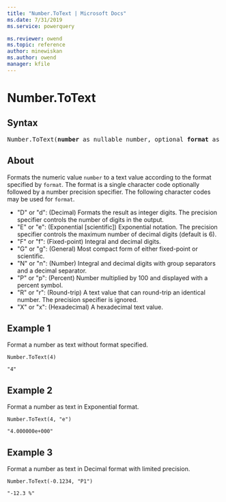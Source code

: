 ```yaml
---
title: "Number.ToText | Microsoft Docs"
ms.date: 7/31/2019
ms.service: powerquery

ms.reviewer: owend
ms.topic: reference
author: minewiskan
ms.author: owend
manager: kfile
---
```

# Number.ToText

## Syntax

<pre>
Number.ToText(<b>number</b> as nullable number, optional <b>format</b> as nullable text, optional <b>culture</b> as nullable text) as nullable text 
</pre>
  
## About  
Formats the numeric value `number` to a text value according to the format specified by `format`. The format is a single character code optionally followed by a number precision specifier. The following character codes may be used for `format`. <ul> <li>"D" or "d": (Decimal) Formats the result as integer digits. The precision specifier controls the number of digits in the output. </li> <li>"E" or "e": (Exponential [scientific]) Exponential notation. The precision specifier controls the maximum number of decimal digits (default is 6). </li> <li>"F" or "f": (Fixed-point) Integral and decimal digits.</li> <li>"G" or "g": (General) Most compact form of either fixed-point or scientific. </li> <li>"N" or "n": (Number) Integral and decimal digits with group separators and a decimal separator. </li> <li>"P" or "p": (Percent) Number multiplied by 100 and displayed with a percent symbol. </li> <li>"R" or "r": (Round-trip) A text value that can round-trip an identical number. The precision specifier is ignored. </li> <li>"X" or "x": (Hexadecimal) A hexadecimal text value. </li> </ul>

## Example 1
Format a number as text without format specified.

```powerquery-m
Number.ToText(4)
```

`"4"`

## Example 2
Format a number as text in Exponential format.

```powerquery-m
Number.ToText(4, "e")
```

`"4.000000e+000"`

## Example 3
Format a number as text in Decimal format with limited precision.

```powerquery-m
Number.ToText(-0.1234, "P1")
```

`"-12.3 %"`
